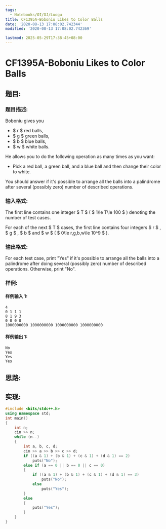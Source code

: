 ```yaml
---
tags:
  - Notebooks/OI/OJ/Luogu
title: CF1395A-Boboniu Likes to Color Balls
date: '2020-08-13 17:08:02.742344'
modified: '2020-08-13 17:08:02.742369'

lastmod: 2025-05-29T17:38:45+08:00
---
```


# CF1395A-Boboniu Likes to Color Balls

## 题目:

### 题目描述:

Boboniu gives you

- $ r $ red balls,
- $ g $ green balls,
- $ b $ blue balls,
- $ w $ white balls.

He allows you to do the following operation as many times as you want:

- Pick a red ball, a green ball, and a blue ball and then change their color to white.

You should answer if it's possible to arrange all the balls into a palindrome after several (possibly zero) number of described operations.

### 输入格式:

The first line contains one integer $ T $ ( $ 1\le T\le 100 $ ) denoting the number of test cases.

For each of the next $ T $ cases, the first line contains four integers $ r $ , $ g $ , $ b $ and $ w $ ( $ 0\le r,g,b,w\le 10^9 $ ).

### 输出格式:

For each test case, print "Yes" if it's possible to arrange all the balls into a palindrome after doing several (possibly zero) number of described operations. Otherwise, print "No".

### 样例:

#### 样例输入 1:

```
4
0 1 1 1
8 1 9 3
0 0 0 0
1000000000 1000000000 1000000000 1000000000
```

#### 样例输出 1:

```
No
Yes
Yes
Yes
```

## 思路:

## 实现:

```cpp
#include <bits/stdc++.h>
using namespace std;
int main()
{
    int n;
    cin >> n;
    while (n--)
    {
        int a, b, c, d;
        cin >> a >> b >> c >> d;
        if ((a & 1) + (b & 1) + (c & 1) + (d & 1) == 2)
            puts("No");
        else if (a == 0 || b == 0 || c == 0)
        {
            if ((a & 1) + (b & 1) + (c & 1) + (d & 1) == 3)
                puts("No");
            else
                puts("Yes");
        }
        else
        {
            puts("Yes");
        }
    }
}
```
